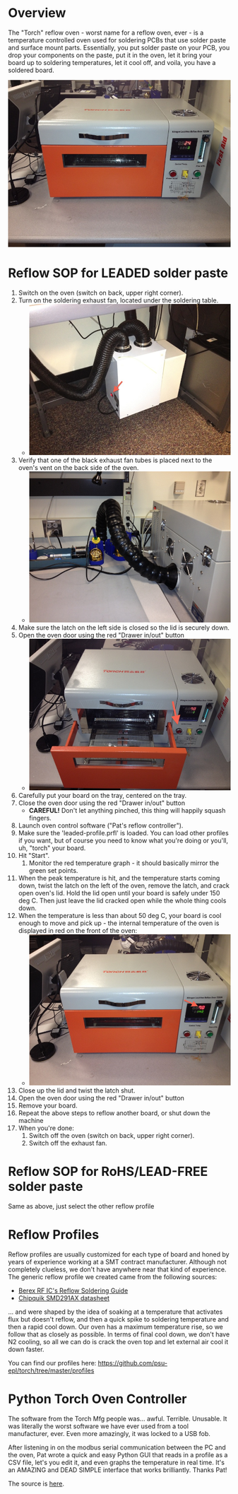 # Overview

The "Torch" reflow oven - worst name for a reflow oven, ever - is a temperature controlled oven used for soldering PCBs that use solder paste and surface mount parts. Essentially, you put solder paste on your PCB, you drop your components on the paste, put it in the oven, let it bring your board up to soldering temperatures, let it cool off, and voila, you have a soldered board.

![Torch T200N+ Reflow Oven](images/Torch_ovenClosed_24C.JPG)

# Reflow SOP for LEADED solder paste

1. Switch on the oven (switch on back, upper right corner).
1. Turn on the soldering exhaust fan, located under the soldering table.
   - ![](images/Soldering_exhaustFan_on.JPG)
1. Verify that one of the black exhaust fan tubes is placed next to the oven's vent on the back side of the oven.
   - ![](images/Torch_exhaustSetup.JPG)
1. Make sure the latch on the left side is closed so the lid is securely down.
1. Open the oven door using the red "Drawer in/out" button
   - ![](images/Torch_ovenOpened_70C.JPG)
1. Carefully put your board on the tray, centered on the tray.
1. Close the oven door using the red "Drawer in/out" button
   - **CAREFUL!** Don't let anything pinched, this thing will happily squash fingers.
1. Launch oven control software ("Pat's reflow controller").
1. Make sure the 'leaded-profile.prfl' is loaded. You can load other profiles if you want, but of course you need to know what you're doing or you'll, uh, "torch" your board.
1. Hit "Start".
   1. Monitor the red temperature graph - it should basically mirror the green set points.
1. When the peak temperature is hit, and the temperature starts coming down, twist the latch on the left of the oven, remove the latch, and crack open oven's lid. Hold the lid open until your board is safely under 150 deg C. Then just leave the lid cracked open while the whole thing cools down.
1. When the temperature is less than about 50 deg C, your board is cool enough to move and pick up - the internal temperature of the oven is displayed in red on the front of the oven:
    - ![](images/Torch_ovenClosed_70C.JPG)
1. Close up the lid and twist the latch shut.
1. Open the oven door using the red "Drawer in/out" button
1. Remove your board.
1. Repeat the above steps to reflow another board, or shut down the machine
1. When you're done:
   1. Switch off the oven (switch on back, upper right corner).
   1. Switch off the exhaust fan.

# Reflow SOP for RoHS/LEAD-FREE solder paste

Same as above, just select the other reflow profile 

# Reflow Profiles

Reflow profiles are usually customized for each type of board and honed by years of experience working at a SMT contract manufacturer. Although not completely clueless, we don't have anywhere near that kind of experience. The generic reflow profile we created came from the following sources:

- [Berex RF IC's Reflow Soldering Guide](www.berex.com/Products/Documents/Guides/BeRex-Reflow_Soldering_Guide_for_Surface_Mount_Device.pdf)
- [Chipquik SMD291AX datasheet](http://media.digikey.com/pdf/Data%20Sheets/Chip%20Quik%20PDFs/SMD291AX(10).pdf)

... and were shaped by the idea of soaking at a temperature that activates flux but doesn't reflow, and then a quick spike to soldering temperature and then a rapid cool down. Our oven has a maximum temperature rise, so we follow that as closely as possible. In terms of final cool down, we don't have N2 cooling, so all we can do is crack the oven top and let external air cool it down faster.

You can find our profiles here: <https://github.com/psu-epl/torch/tree/master/profiles>

# Python Torch Oven Controller

The software from the Torch Mfg people was... awful. Terrible. Unusable. It was literally the worst software we have ever used from a tool manufacturer, ever. Even more amazingly, it was locked to a USB fob.

After listening in on the modbus serial communication between the PC and the oven, Pat wrote a quick and easy Python GUI that reads in a profile as a CSV file, let's you edit it, and even graphs the temperature in real time. It's an AMAZING and DEAD SIMPLE interface that works brilliantly. Thanks Pat!

The source is [here](https://github.com/psu-epl/torch).


